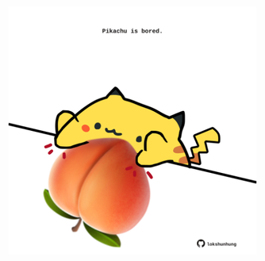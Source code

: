 <!-- built at 28/04/2023, 17:01:11 UTC -->
<p align="center">
  <img width="500" height="500" src="./ReadmeImage.svg">
</p>
